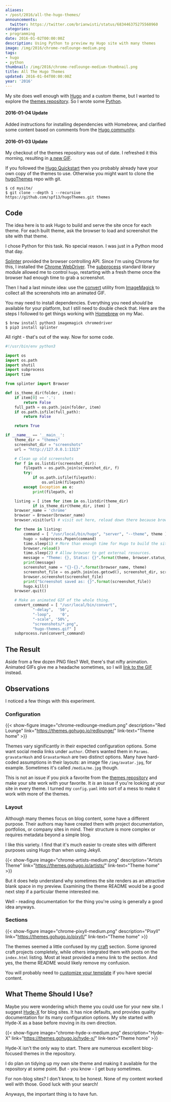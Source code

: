 ```yaml
---
aliases:
- /post/2016/all-the-hugo-themes/
announcements:
  twitter: https://twitter.com/brianwisti/status/683446375275560960
categories:
- programming
date: 2016-01-02T00:00:00Z
description: Using Python to preview my Hugo site with many themes
image: /img/2016/chrome-redlounge-medium.png
tags:
- hugo
- python
thumbnail: /img/2016/chrome-redlounge-medium-thumbnail.png
title: All The Hugo Themes
updated: 2016-01-04T00:00:00Z
year: '2016'
---
```

[Hugo]: http://gohugo.io/
[themes repository]: http://themes.gohugo.io/
[Python]: https://python.org/
My site does well enough with [Hugo][] and a custom theme, but I wanted to
explore the [themes repository][]. So I wrote some [Python][].
<!--more-->

<aside>
<h4>2016-01-04 Update</h4>

<p>Added instructions for installing dependencies with Homebrew, and clarified
some content based on comments from the <a href="https://discuss.gohugo.io">Hugo community</a>.</p>

<h4>2016-01-03 Update</h4>

<p>My checkout of the themes repository was out of date. I refreshed it this
morning, resulting in <a
href="/img/2016/hugo-themes.gif" target="_blank">a new GIF</a>.</p>
</aside>

[Hugo Quickstart]: https://gohugo.io/overview/quickstart/
[hugoThemes]: https://github.com/spf13/hugoThemes/

If you followed the [Hugo Quickstart][] then you probably already have your
own copy of the themes to use. Otherwise you might want to clone the [hugoThemes][]
repo with git.

    $ cd mysite/
    $ git clone --depth 1 --recursive https://github.com/spf13/hugoThemes.git themes


## Code

[Python]: https://python.org/
[Splinter]: https://splinter.readthedocs.org/en/latest/
[Chrome WebDriver]: https://splinter.readthedocs.org/en/latest/drivers/chrome.html
[subprocess]: https://docs.python.org/3.5/library/subprocess.html
[ImageMagick]: http://imagemagick.org/script/index.php
[convert]: http://imagemagick.org/script/convert.php

The idea here is to ask Hugo to build and serve the site once for each theme.
For each built theme, ask the browser to load and screenshot the site with that
theme.

I chose Python for this task. No special reason. I was just in a Python mood that
day.

[Splinter][] provided the browser controlling API. Since I'm using Chrome for this,
I installed the [Chrome WebDriver][]. The [subprocess][] standard
library module allowed me to control `hugo`, restarting with a fresh theme once
the browser had enough time to grab a screenshot.

Then I had a last minute idea: use the [convert][] utility from [ImageMagick][]
to collect all the screenshots into an animated GIF.

[Homebrew]: https://brew.sh

You may need to install dependencies. Everything you need *should* be available
for your platform, but I still need to double check that. Here are the steps I
followed to get things working with [Homebrew][] on my Mac.

    $ brew install python3 imagemagick chromedriver
    $ pip3 install splinter

All right - that's out of the way. Now for some code.

``` python
#!/usr/bin/env python3

import os
import os.path
import shutil
import subprocess
import time

from splinter import Browser

def is_theme_dir(folder, item):
    if item[0] == '.':
        return False
    full_path = os.path.join(folder, item)
    if os.path.isfile(full_path):
        return False

    return True

if __name__ == '__main__':
    theme_dir = "themes"
    screenshot_dir = "screenshots"
    url = "http://127.0.0.1:1313"

    # Clean up old screenshots
    for f in os.listdir(screenshot_dir):
        filepath = os.path.join(screenshot_dir, f)
        try:
            if os.path.isfile(filepath):
                os.unlink(filepath)
        except Exception as e:
            print(filepath, e)

    listing = [ item for item in os.listdir(theme_dir)
            if is_theme_dir(theme_dir, item) ]
    browser_name = 'chrome'
    browser = Browser(browser_name)
    browser.visit(url) # visit out here, reload down there because browser cache

    for theme in listing:
        command = [ "/usr/local/bin/hugo", "server", "--theme", theme ]
        hugo = subprocess.Popen(command)
        time.sleep(1) # More than enough time for Hugo to build the site.
        browser.reload()
        time.sleep(2) # Allow browser to get external resources.
        message = "Theme: {}, Status: {}".format(theme, browser.status_code)
        print(message)
        screenshot_name = "{}-{}.".format(browser_name, theme)
        screenshot_file = os.path.join(os.getcwd(), screenshot_dir, screenshot_name)
        browser.screenshot(screenshot_file)
        print("Screenshot saved as: {}".format(screenshot_file))
        hugo.kill()
    browser.quit()

    # Make an animated GIF of the whole thing.
    convert_command = [ "/usr/local/bin/convert",
            "-delay",  '50',
            "-loop",    '0',
            "-scale", '50%',
            "screenshots/*.png",
            "hugo-themes.gif" ]
    subprocess.run(convert_command)
```

## The Result

Aside from a few dozen PNG files? Well, there's that nifty animation. Animated
GIFs give me a headache sometimes, so I will <a
href="/img/2016/hugo-themes.gif" target="_blank">link to the GIF</a> instead.

## Observations

I noticed a few things with this experiment.

### Configuration

{{< show-figure image="chrome-redlounge-medium.png"
  description="Red Lounge"
  link="https://themes.gohugo.io/redlounge/"
  link-text="Theme home" >}}

Themes vary significantly in their expected configuration options. Some want
social media links under `author`. Others wanted them in `Params`.
`gravatarHash` and `GravatarHash` are two distinct options. Many have hard-coded
assumptions in their layouts: an image file `/img/avatar.jpg`, for example.
Sometimes it's called `/media/me.jpg` though.

This is not an issue if you pick a favorite from the [themes repository][] and
make your site work with your favorite. It *is* an issue if you're looking at
your site in every theme. I turned my `config.yaml` into sort of a mess to make
it work with more of the themes.

### Layout

Although many themes focus on blog content, some have a different purpose.
Their authors may have created them with project documentation, portfolios, or
company sites in mind. Their structure is more complex or requires metadata beyond
a simple blog.

I like this variety. I find that it's much easier to create sites with different
purposes using Hugo than when using Jekyll.

{{< show-figure image="chrome-artists-medium.png"
  description="Artists Theme"
  link="https://themes.gohugo.io/artists/"
  link-text="Theme home" >}}

But it does help understand why sometimes the site renders as an attractive
blank space in my preview. Examining the theme README would be a good next
step if a particular theme interested me.

Well - reading documentation for the thing you're using is generally a good idea
anyways.

### Sections

{{< show-figure image="chrome-pixyll-medium.png"
  description="Pixyll"
  link="https://themes.gohugo.io/pixyll/"
  link-text="Theme home" >}}

[craft]: /craft/
[customize your template]: http://gohugo.io/themes/customizing/
The themes seemed a little confused by my [craft][] section.
Some ignored craft projects completely, while others integrated them with posts on the
`index.html` listing. Most at least provided a menu link to the section. And yes,
the theme README would likely remove my confusion.

You will probably need to [customize your template][] if you have special
content.

## What Theme Should I Use?

[Hyde-X]: http://themes.gohugo.io/hyde-x/

Maybe you were wondering which theme you could use for your new site. I suggest
[Hyde-X][] for blog sites. It has nice defaults, and provides quality
documentation for its many configuration options. My site started with
Hyde-X as a base before moving in its own direction.

{{< show-figure image="chrome-hyde-x-medium.png"
  description="Hyde-X"
  link="https://themes.gohugo.io/hyde-x/"
  link-text="Theme home" >}}

Hyde-X isn't the only way to start. There are numerous excellent blog-focused
themes in the repository.

<aside>
I do plan on tidying up my own site theme and making it available for the
repository at some point. But - you know - I get busy sometimes.
</aside>

For non-blog sites? I don't know, to be honest. None of my content worked well
with those. Good luck with your search!

Anyways, the important thing is to have fun.
